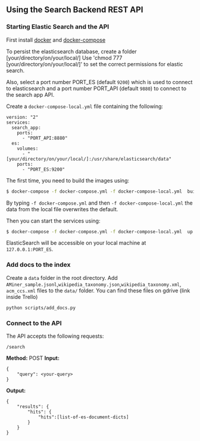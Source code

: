 ## Using the Search Backend REST API

### Starting Elastic Search and the API

First install [docker](https://www.digitalocean.com/community/tutorials/how-to-install-and-use-docker-on-ubuntu-20-04) and [docker-compose](https://www.digitalocean.com/community/tutorials/how-to-install-and-use-docker-compose-on-ubuntu-20-04#step-1-installing-docker-compose)

To persist the elasticsearch database, create a folder [your/directory/on/your/local/]
Use 'chmod 777 [your/directory/on/your/local/]' to set the correct permissions for elastic search.

Also, select a port number PORT_ES (default `9200`) which is used to connect to elasticsearch and a port number PORT_API (default `9880`) to connect to the search app API.

Create a `docker-compose-local.yml` file containing the following:
```
version: "2"
services:
  search_app:
    ports:
      - "PORT_API:8880"
  es:
    volumes:
      - "[your/directory/on/your/local/]:/usr/share/elasticsearch/data"
    ports:
      - "PORT_ES:9200"
```

The first time, you need to build the images using:

```bash
$ docker-compose -f docker-compose.yml -f docker-compose-local.yml  build
```
By typing `-f docker-compose.yml` and then `-f docker-compose-local.yml` the data from the local file overwrites the default.

Then you can start the services using:
```bash
$ docker-compose -f docker-compose.yml -f docker-compose-local.yml  up
```

ElasticSearch will be accessible on your local machine at `127.0.0.1:PORT_ES`.

### Add docs to the index

Create a `data` folder in the root directory. Add `AMiner_sample.jsonl`,`wikipedia_taxonomy.json`,`wikipedia_taxonomy.xml`, `acm_ccs.xml` files to the `data/` folder. You can find these files on gdrive (link inside Trello)

```bash
python scripts/add_docs.py
```

### Connect to the API

The API accepts the following requests:


```
/search
```
**Method:** POST
**Input:**
```
{
    "query": <your-query>
}
```
**Output:**
```
{
    "results": {
        "hits": {
            "hits":[list-of-es-document-dicts]
        }
    }
}
```
